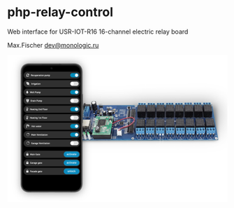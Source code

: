# php-relay-control
Web interface for USR-IOT-R16 16-channel electric relay board

Max.Fischer <dev@monologic.ru>


![Web Interface for IO 16-channel relay board](/io-web-board.png?raw=true "Web interface - IO board")
